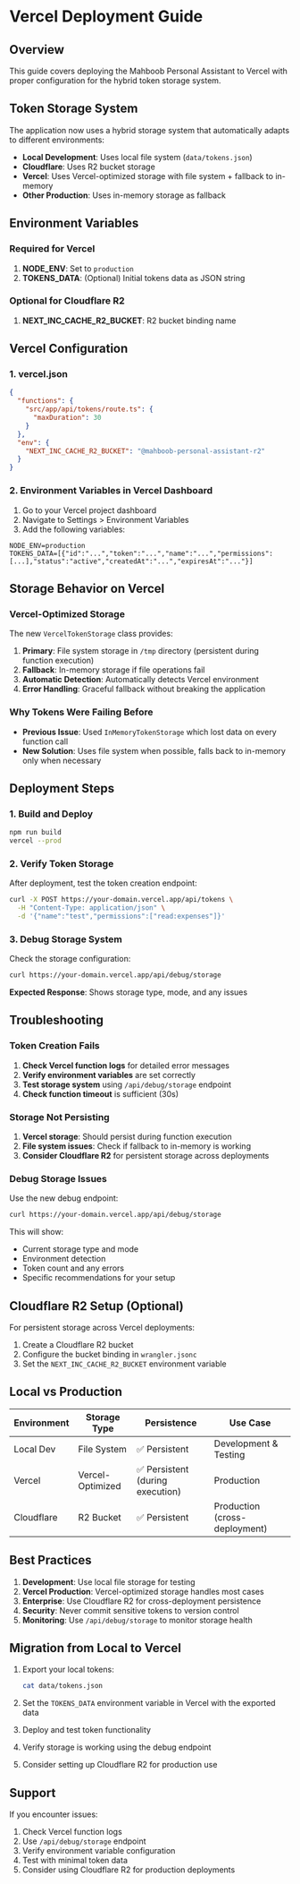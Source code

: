 # Vercel Deployment Guide

## Overview
This guide covers deploying the Mahboob Personal Assistant to Vercel with proper configuration for the hybrid token storage system.

## Token Storage System

The application now uses a hybrid storage system that automatically adapts to different environments:

- **Local Development**: Uses local file system (`data/tokens.json`)
- **Cloudflare**: Uses R2 bucket storage
- **Vercel**: Uses Vercel-optimized storage with file system + fallback to in-memory
- **Other Production**: Uses in-memory storage as fallback

## Environment Variables

### Required for Vercel

1. **NODE_ENV**: Set to `production`
2. **TOKENS_DATA**: (Optional) Initial tokens data as JSON string

### Optional for Cloudflare R2

1. **NEXT_INC_CACHE_R2_BUCKET**: R2 bucket binding name

## Vercel Configuration

### 1. vercel.json
```json
{
  "functions": {
    "src/app/api/tokens/route.ts": {
      "maxDuration": 30
    }
  },
  "env": {
    "NEXT_INC_CACHE_R2_BUCKET": "@mahboob-personal-assistant-r2"
  }
}
```

### 2. Environment Variables in Vercel Dashboard

1. Go to your Vercel project dashboard
2. Navigate to Settings > Environment Variables
3. Add the following variables:

```
NODE_ENV=production
TOKENS_DATA=[{"id":"...","token":"...","name":"...","permissions":[...],"status":"active","createdAt":"...","expiresAt":"..."}]
```

## Storage Behavior on Vercel

### Vercel-Optimized Storage
The new `VercelTokenStorage` class provides:

1. **Primary**: File system storage in `/tmp` directory (persistent during function execution)
2. **Fallback**: In-memory storage if file operations fail
3. **Automatic Detection**: Automatically detects Vercel environment
4. **Error Handling**: Graceful fallback without breaking the application

### Why Tokens Were Failing Before
- **Previous Issue**: Used `InMemoryTokenStorage` which lost data on every function call
- **New Solution**: Uses file system when possible, falls back to in-memory only when necessary

## Deployment Steps

### 1. Build and Deploy
```bash
npm run build
vercel --prod
```

### 2. Verify Token Storage
After deployment, test the token creation endpoint:
```bash
curl -X POST https://your-domain.vercel.app/api/tokens \
  -H "Content-Type: application/json" \
  -d '{"name":"test","permissions":["read:expenses"]}'
```

### 3. Debug Storage System
Check the storage configuration:
```bash
curl https://your-domain.vercel.app/api/debug/storage
```

**Expected Response**: Shows storage type, mode, and any issues

## Troubleshooting

### Token Creation Fails
1. **Check Vercel function logs** for detailed error messages
2. **Verify environment variables** are set correctly
3. **Test storage system** using `/api/debug/storage` endpoint
4. **Check function timeout** is sufficient (30s)

### Storage Not Persisting
1. **Vercel storage**: Should persist during function execution
2. **File system issues**: Check if fallback to in-memory is working
3. **Consider Cloudflare R2** for persistent storage across deployments

### Debug Storage Issues
Use the new debug endpoint:
```bash
curl https://your-domain.vercel.app/api/debug/storage
```

This will show:
- Current storage type and mode
- Environment detection
- Token count and any errors
- Specific recommendations for your setup

## Cloudflare R2 Setup (Optional)

For persistent storage across Vercel deployments:

1. Create a Cloudflare R2 bucket
2. Configure the bucket binding in `wrangler.jsonc`
3. Set the `NEXT_INC_CACHE_R2_BUCKET` environment variable

## Local vs Production

| Environment | Storage Type | Persistence | Use Case |
|-------------|--------------|-------------|----------|
| Local Dev   | File System  | ✅ Persistent | Development & Testing |
| Vercel      | Vercel-Optimized | ✅ Persistent (during execution) | Production |
| Cloudflare  | R2 Bucket    | ✅ Persistent | Production (cross-deployment) |

## Best Practices

1. **Development**: Use local file storage for testing
2. **Vercel Production**: Vercel-optimized storage handles most cases
3. **Enterprise**: Use Cloudflare R2 for cross-deployment persistence
4. **Security**: Never commit sensitive tokens to version control
5. **Monitoring**: Use `/api/debug/storage` to monitor storage health

## Migration from Local to Vercel

1. Export your local tokens:
   ```bash
   cat data/tokens.json
   ```

2. Set the `TOKENS_DATA` environment variable in Vercel with the exported data

3. Deploy and test token functionality

4. Verify storage is working using the debug endpoint

5. Consider setting up Cloudflare R2 for production use

## Support

If you encounter issues:
1. Check Vercel function logs
2. Use `/api/debug/storage` endpoint
3. Verify environment variable configuration
4. Test with minimal token data
5. Consider using Cloudflare R2 for production deployments